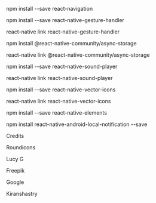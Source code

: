 npm install --save react-navigation

npm install --save react-native-gesture-handler

react-native link react-native-gesture-handler

npm install @react-native-community/async-storage

react-native link @react-native-community/async-storage

npm install --save react-native-sound-player

react-native link react-native-sound-player

npm install --save react-native-vector-icons

react-native link react-native-vector-icons

npm install --save react-native-elements

npm install react-native-android-local-notification --save

Credits

Roundicons

Lucy G

Freepik

Google

Kiranshastry
